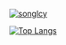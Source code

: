 [![songlcy](https://github-readme-stats-six-mocha.vercel.app/api?username=songxiaoliang&count_private=true&show_icons=true&title_color=ff9900&text_color=434343&icon_color=ff9900)](https://github.com/songxiaoliang)

[![Top Langs](https://github-readme-stats-six-mocha.vercel.app/api/top-langs/?username=songxiaoliang&layout=compact&title_color=ff9900)](https://github.com/songxiaoliang)
